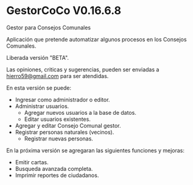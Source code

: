 GestorCoCo V0.16.6.8
==========

Gestor para Consejos Comunales

Aplicación que pretende automatizar algunos procesos en los Consejos Comunales.

Liberada versión "BETA".

Las opiniones, criticas y sugerencias, pueden ser enviadas a hierro59@gmail.com para ser atendidas.

En esta versión se puede:

* Ingresar como administrador o editor.
* Administrar usuarios.
	* Agregar nuevos usuarios a la base de datos.
	* Editar usuarios existentes.
* Agregar y editar Consejo Comunal gestor.
* Registrar personas naturales (vecinos).
	* Registrar nuevas personas.

En la próxima versión se agregaran las siguientes funciones y mejoras:

* Emitir cartas.
* Busqueda avanzada completa.
* Imprimir reportes de ciudadanos.
